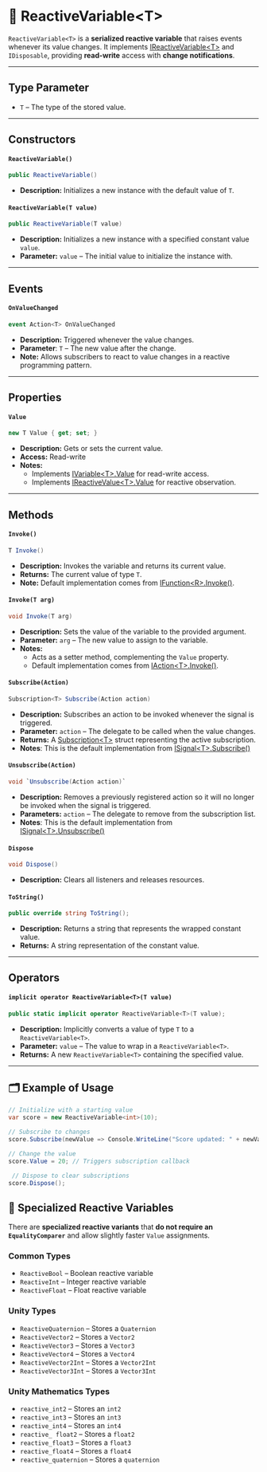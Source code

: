 # 🧩 ReactiveVariable&lt;T&gt;

`ReactiveVariable<T>` is a **serialized reactive variable** that raises events whenever its value changes. It implements [IReactiveVariable&lt;T&gt;](IReactiveVariable.md) and `IDisposable`, providing **read-write** access with **change notifications**.

---

## Type Parameter

- `T` – The type of the stored value.

---

## Constructors

#### `ReactiveVariable()`
```csharp
public ReactiveVariable()
```
- **Description:** Initializes a new instance with the default value of `T`.

#### `ReactiveVariable(T value)`
```csharp
public ReactiveVariable(T value)
```
- **Description:** Initializes a new instance with a specified constant value `value`.
- **Parameter:** `value` – The initial value to initialize the instance with.

---

## Events

#### `OnValueChanged`
```csharp
event Action<T> OnValueChanged
```
- **Description:** Triggered whenever the value changes.
- **Parameter**: `T` – The new value after the change.
- **Note:** Allows subscribers to react to value changes in a reactive programming pattern.

---

## Properties

#### `Value`
```csharp
new T Value { get; set; }
```
- **Description:** Gets or sets the current value.
- **Access:** Read-write
- **Notes:**
  - Implements [IVariable&lt;T&gt;.Value](IVariable.md#value) for read-write access.
  - Implements [IReactiveValue&lt;T&gt;.Value](../Values/IReactiveValue.md#value) for reactive observation.

---

## Methods

#### `Invoke()`
```csharp
T Invoke()
```
- **Description:** Invokes the variable and returns its current value.
- **Returns:** The current value of type `T`.
- **Note:** Default implementation comes from [IFunction&lt;R&gt;.Invoke()](../Functions/IFunction.md#invoke).

#### `Invoke(T arg)`
```csharp
void Invoke(T arg)
```
- **Description:** Sets the value of the variable to the provided argument.
- **Parameter:** `arg` – The new value to assign to the variable.
- **Notes:**
  - Acts as a setter method, complementing the `Value` property.
  - Default implementation comes from [IAction&lt;T&gt;.Invoke()](../Actions/IAction.md#invoket).

#### `Subscribe(Action)`
```csharp
Subscription<T> Subscribe(Action action)  
```
- **Description:** Subscribes an action to be invoked whenever the signal is triggered.
- **Parameter:** `action` – The delegate to be called when the value changes.
- **Returns:** A [Subscription&lt;T&gt;](../Signals/Subscription.md#subscriptiont) struct representing the active subscription.
- **Notes**: This is the default implementation from [ISignal&lt;T&gt;.Subscribe()](../Signals/ISignal.md#subscribeactiont)

#### `Unsubscribe(Action)`
```csharp
void `Unsubscribe(Action action)`  
```
- **Description:** Removes a previously registered action so it will no longer be invoked when the signal is triggered.
- **Parameters:** `action` – The delegate to remove from the subscription list.
- **Notes**: This is the default implementation from [ISignal&lt;T&gt;.Unsubscribe()](../Signals/ISignal.md#unsubscribeactiont)

#### `Dispose`
```csharp
void Dispose()
```
- **Description:** Clears all listeners and releases resources.

#### `ToString()`
```csharp
public override string ToString();
```
- **Description:** Returns a string that represents the wrapped constant value.
- **Returns:** A string representation of the constant value.

--- 

## Operators

#### `implicit operator ReactiveVariable<T>(T value)`
```csharp
public static implicit operator ReactiveVariable<T>(T value);
```
- **Description:** Implicitly converts a value of type `T` to a `ReactiveVariable<T>`.
- **Parameter:** `value` – The value to wrap in a `ReactiveVariable<T>`.
- **Returns:** A new `ReactiveVariable<T>` containing the specified value.

---

## 🗂 Example of Usage

```csharp
// Initialize with a starting value
var score = new ReactiveVariable<int>(10);

// Subscribe to changes
score.Subscribe(newValue => Console.WriteLine("Score updated: " + newValue));

// Change the value
score.Value = 20; // Triggers subscription callback

 // Dispose to clear subscriptions
score.Dispose();
```

## 🧩 Specialized Reactive Variables
There are **specialized reactive variants** that **do not require an `EqualityComparer`** and allow slightly faster `Value` assignments.

### Common Types
- `ReactiveBool` – Boolean reactive variable
- `ReactiveInt` – Integer reactive variable
- `ReactiveFloat` – Float reactive variable

### Unity Types
- `ReactiveQuaternion` – Stores a `Quaternion`
- `ReactiveVector2` – Stores a `Vector2`
- `ReactiveVector3` – Stores a `Vector3`
- `ReactiveVector4` – Stores a `Vector4`
- `ReactiveVector2Int` – Stores a `Vector2Int`
- `ReactiveVector3Int` – Stores a `Vector3Int`

### Unity Mathematics Types
- `reactive_int2` – Stores an `int2`
- `reactive_int3` – Stores an `int3`
- `reactive_int4` – Stores an `int4`
- `reactive_ float2` – Stores a `float2`
- `reactive_float3` – Stores a `float3`
- `reactive_float4` – Stores a `float4`
- `reactive_quaternion` – Stores a `quaternion`